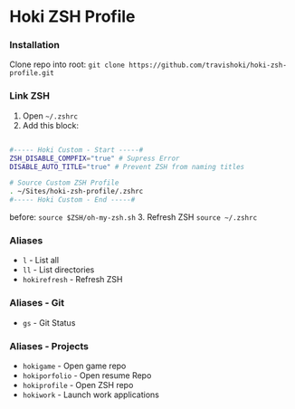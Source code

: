 # Hoki ZSH Profile

### Installation
Clone repo into root:
`git clone https://github.com/travishoki/hoki-zsh-profile.git`

### Link ZSH
1. Open `~/.zshrc`
2. Add this block:
```bash

#----- Hoki Custom - Start -----#
ZSH_DISABLE_COMPFIX="true" # Supress Error
DISABLE_AUTO_TITLE="true" # Prevent ZSH from naming titles

# Source Custom ZSH Profile
. ~/Sites/hoki-zsh-profile/.zshrc
#----- Hoki Custom - End -----#
```
before:
`source $ZSH/oh-my-zsh.sh`
3. Refresh ZSH
`source ~/.zshrc`

### Aliases
- `l` - List all
- `ll` - List directories
- `hokirefresh` - Refresh ZSH

### Aliases - Git
- `gs` - Git Status

### Aliases - Projects
- `hokigame` - Open game repo
- `hokiporfolio` - Open resume Repo
- `hokiprofile` - Open ZSH repo
- `hokiwork` - Launch work applications